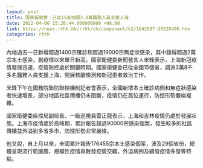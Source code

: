 ```yaml
---
layout: post
title: 國家衛健委：已從15省抽調3.8萬醫務人員支援上海
date: 2022-04-06 15:26:44.000000000 +08:00
link: https://news.rthk.hk/rthk/ch/component/k2/1642697-20220406.htm
categories: rthk
---
```


內地過去一日新增超過1400宗確診和超過19000宗無症狀感染，其中錄得超過2萬宗本土感染，創疫情以來單日新高。國家衛健委新聞發言人米鋒表示，上海新冠疫情發展迅速，疫情防控處於關鍵時期。國家衛健委已從全國15個省，調派3萬8千多名醫務人員支援上海，開展核酸檢測和新冠患者救治工作。

米鋒下午在國務院聯防聯控機制記者會表示，全國新增本土確診病例和無症狀感染者快速增長，部分地區社區傳播仍未阻斷，疫情仍在高位運行，防控形勢嚴峻複雜。

國家衛健委疾控局副局長、一級巡視員雷正龍表示，上海和吉林疫情仍處於發展狀態。上海市疫情處於高峰期，累計報告超過90000宗感染個案，發生較多的社區傳播並外溢到多省多市，防控形勢非常嚴峻。

他又說，自上月以來，全國累計報告176455宗本土感染個案，波及29個省份，總體呈現流行範圍廣、規模性疫情與散發疫情交織，外溢病例及續發疫情多發等特點。
